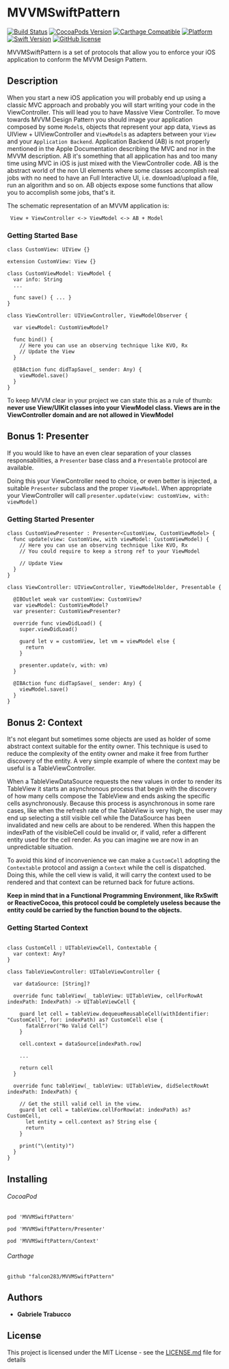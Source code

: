 MVVMSwiftPattern 
================

[![Build Status](https://travis-ci.org/falcon283/SwiftMVVMPattern.svg?branch=master)](https://travis-ci.org/falcon283/SwiftMVVMPattern)
[![CocoaPods Version](https://img.shields.io/cocoapods/v/SwiftMVVMPattern.svg?style=flat)](http://cocoapods.org/pods/SwiftMVVMPattern)
[![Carthage Compatible](https://img.shields.io/badge/Carthage-compatible-4BC51D.svg?style=flat)](https://github.com/Carthage/Carthage)
[![Platform](https://img.shields.io/cocoapods/p/SwiftMVVMPattern.svg?style=flat)](http://cocoapods.org/pods/SwiftMVVMPattern)
[![Swift Version](https://img.shields.io/badge/Swift-3-F16D39.svg?style=flat)](https://developer.apple.com/swift)
[![GitHub license](https://img.shields.io/badge/license-MIT-lightgrey.svg)](https://github.com/falcon283/SwiftMVVMPattern/blob/master/LICENSE)

MVVMSwiftPattern is a set of protocols that allow you to enforce your iOS application to conform the MVVM Design Pattern.

## Description

When you start a new iOS application you will probably end up using a classic MVC approach and probably you will start writing your code in the ViewController. This will lead you to have Massive View Controller.
To move towards MVVM Design Pattern you should image your application composed by some `Model`s, objects that represent your app data, `View`s as UIView + UIViewController and `ViewModel`s as adapters between your `View` and your `Application Backend`. Application Backend (AB) is not properly mentioned in the Apple Documentation describing the MVC and nor in the MVVM description. AB it's something that all application has and too many time using MVC in iOS is just mixed with the ViewController code.
AB is the abstract world of the non UI elements where some classes accomplish real jobs with no need to have an Full Interactive UI, i.e. download/upload a file, run an algorithm and so on. AB objects expose some functions that allow you to accomplish some jobs, that's it.

The schematic representation of an MVVM application is:

```
 View + ViewController <-> ViewModel <-> AB + Model
```

### Getting Started Base

```
class CustomView: UIView {}

extension CustomView: View {}

class CustomViewModel: ViewModel {
  var info: String
  ...

  func save() { ... }
}

class ViewController: UIViewController, ViewModelObserver {

  var viewModel: CustomViewModel?

  func bind() {
    // Here you can use an observing technique like KVO, Rx
    // Update the View
  }

  @IBAction func didTapSave(_ sender: Any) {
    viewModel.save()
  }
}
```

To keep MVVM clear in your project we can state this as a rule of thumb:
**never use View/UIKit classes into your ViewModel class. Views are in the ViewController domain and are not allowed in ViewModel**

## Bonus 1: Presenter

If you would like to have an even clear separation of your classes responsabilities, a `Presenter` base class and a `Presentable` protocol are available.

Doing this your ViewController need to choice, or even better is injected, a suitable `Presenter` subclass and the proper `ViewModel`.
When appropriate your ViewController will call `presenter.update(view: customView, with: viewModel)`

### Getting Started Presenter

```
class CustomViewPresenter : Presenter<CustomView, CustomViewModel> {
  func update(view: CustomView, with viewModel: CustomViewModel) {
    // Here you can use an observing technique like KVO, Rx
    // You could require to keep a strong ref to your ViewModel

    // Update View
  }
}

class ViewController: UIViewController, ViewModelHolder, Presentable {

  @IBOutlet weak var customView: CustomView?  
  var viewModel: CustomViewModel?
  var presenter: CustomViewPresenter?

  override func viewDidLoad() {
    super.viewDidLoad()

    guard let v = customView, let vm = viewModel else {
      return
    }

    presenter.update(v, with: vm)
  }

  @IBAction func didTapSave(_ sender: Any) {
    viewModel.save()
  }
}
```

## Bonus 2: Context

It's not elegant but sometimes some objects are used as holder of some abstract context suitable for the entity owner. This technique is used to reduce the complexity of the entity owner and make it free from further discovery of the entity. A very simple example of where the context may be useful is a TableViewController.

When a TableViewDataSource requests the new values in order to render its TableView it starts an asynchronous process that begin with the discovery of how many cells compose the TableView and ends asking the specific cells asynchronously. Because this process is asynchronous in some rare cases, like when the refresh rate of the TableView is very high, the user may end up selecting a still visible cell while the DataSource has been invalidated and new cells are about to be rendered.
When this happen the indexPath of the visibleCell could be invalid or, if valid, refer a different entity used for the cell render. As you can imagine we are now in an unpredictable situation.

To avoid this kind of inconvenience we can make a `CustomCell` adopting the `Contextable` protocol and assign a `Context` while the cell is dispatched. Doing this, while the cell view is valid, it will carry the context used to be rendered and that context can be returned back for future actions.

**Keep in mind that in a Functional Programming Environment, like RxSwift or ReactiveCocoa, this protocol could be completely useless because the entity could be carried by the function bound to the objects.**

### Getting Started Context

```

class CustomCell : UITableViewCell, Contextable {
  var context: Any?
}

class TableViewController: UITableViewController {

  var dataSource: [String]?

  override func tableView(_ tableView: UITableView, cellForRowAt indexPath: IndexPath) -> UITableViewCell {

    guard let cell = tableView.dequeueReusableCell(withIdentifier: "CustomCell", for: indexPath) as? CustomCell else {
      fatalError("No Valid Cell")
    }

    cell.context = dataSource[indexPath.row]

    ...

    return cell
  }

  override func tableView(_ tableView: UITableView, didSelectRowAt indexPath: IndexPath) {

    // Get the still valid cell in the view.
    guard let cell = tableView.cellForRow(at: indexPath) as? CustomCell,
      let entity = cell.context as? String else {
      return
    }

    print("\(entity)")
  }
}
```

## Installing

###### CocoaPod
`pod 'MVVMSwiftPattern'`

`pod 'MVVMSwiftPattern/Presenter'`

`pod 'MVVMSwiftPattern/Context'`

###### Carthage
`github "falcon283/MVVMSwiftPattern"`

## Authors

* **Gabriele Trabucco**

## License

This project is licensed under the MIT License - see the [LICENSE.md](LICENSE.md) file for details
